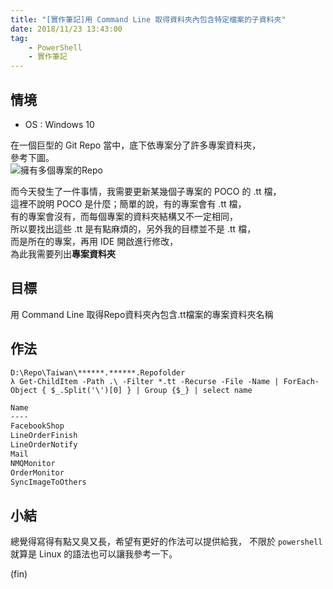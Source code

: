 ```yaml
---
title: "[實作筆記]用 Command Line 取得資料夾內包含特定檔案的子資料夾"
date: 2018/11/23 13:43:00
tag:
    - PowerShell
    - 實作筆記
---
```


## 情境

- OS : Windows 10

在一個巨型的 Git Repo 當中，底下依專案分了許多專案資料夾，  
參考下圖。  
![擁有多個專案的Repo](https://i.imgur.com/IabNBFa.jpg)

而今天發生了一件事情，我需要更新某幾個子專案的 POCO 的 .tt 檔，  
這裡不說明 POCO 是什麼；簡單的說，有的專案會有 .tt 檔，  
有的專案會沒有，而每個專案的資料夾結構又不一定相同，  
所以要找出這些 .tt 是有點麻煩的，另外我的目標並不是 .tt 檔，  
而是所在的專案，再用 IDE 開啟進行修改，  
為此我需要列出**專案資料夾**  

## 目標

用 Command Line 取得Repo資料夾內包含.tt檔案的專案資料夾名稱  

## 作法

```shell
D:\Repo\Taiwan\******.******.Repofolder
λ Get-ChildItem -Path .\ -Filter *.tt -Recurse -File -Name | ForEach-Object { $_.Split('\')[0] } | Group {$_} | select name
```

```sh
Name  
----  
FacebookShop  
LineOrderFinish  
LineOrderNotify  
Mail  
NMQMonitor  
OrderMonitor  
SyncImageToOthers
```

## 小結

總覺得寫得有點又臭又長，希望有更好的作法可以提供給我，
不限於 `powershell` 就算是 Linux 的語法也可以讓我參考一下。

(fin)
